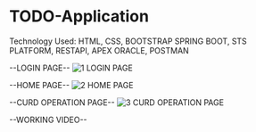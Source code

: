 # TODO-Application

Technology  Used:
HTML, CSS, BOOTSTRAP
SPRING BOOT, STS PLATFORM, RESTAPI, APEX ORACLE, POSTMAN

--LOGIN PAGE--
![1 LOGIN PAGE](https://github.com/RAKSHIT-RAJ2028/TODO-Application/assets/131436298/c1a1be7c-f5bd-484b-83a9-69489fa6cf39)

--HOME PAGE--
![2 HOME PAGE](https://github.com/RAKSHIT-RAJ2028/TODO-Application/assets/131436298/289999f2-11d6-441e-baa0-cd907f4f70c5)

--CURD OPERATION PAGE--
![3 CURD OPERATION PAGE](https://github.com/RAKSHIT-RAJ2028/TODO-Application/assets/131436298/a825bef7-6fae-43ea-b6b6-5a5821984275)

--WORKING VIDEO--


